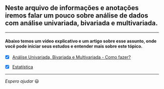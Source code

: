 ## Neste arquivo de informações e anotações iremos falar um pouco sobre análise de dados com análise univariada, bivariada e multivariada.

---

#### Abaixo temos um vídeo explicativo e um artigo sobre esse assunto, onde você pode iniciar seus estudos e entender mais sobre este tópico.

- [x] [Análise Univariada, Bivariada e Multivariada - Como fazer?](https://www.youtube.com/watch?v=61UomoSSNe8)

- [x] [Estatística](https://dadosaocubo.com/estatistica-descritiva-univariada/#google_vignette)

---

_Espero ajudar_ :smiley:
